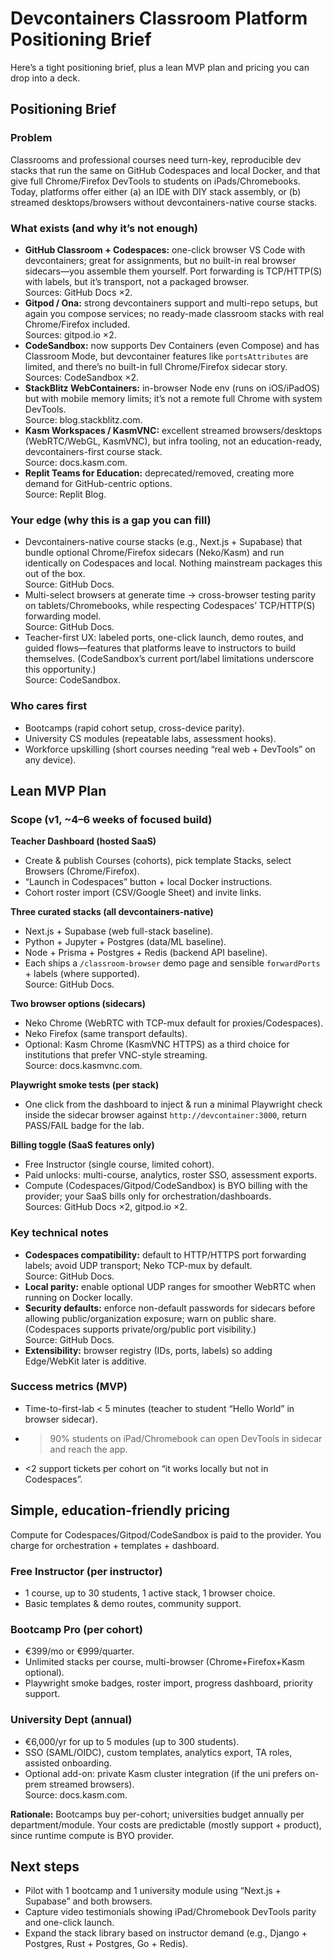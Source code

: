 # Devcontainers Classroom Platform Positioning Brief

Here’s a tight positioning brief, plus a lean MVP plan and pricing you can drop into a deck.

## Positioning Brief

### Problem

Classrooms and professional courses need turn-key, reproducible dev stacks that run the same on GitHub Codespaces and local Docker, and that give full Chrome/Firefox DevTools to students on iPads/Chromebooks. Today, platforms offer either (a) an IDE with DIY stack assembly, or (b) streamed desktops/browsers without devcontainers-native course stacks.

### What exists (and why it’s not enough)

- **GitHub Classroom + Codespaces:** one-click browser VS Code with devcontainers; great for assignments, but no built-in real browser sidecars—you assemble them yourself. Port forwarding is TCP/HTTP(S) with labels, but it’s transport, not a packaged browser.  
  Sources: GitHub Docs ×2.
- **Gitpod / Ona:** strong devcontainers support and multi-repo setups, but again you compose services; no ready-made classroom stacks with real Chrome/Firefox included.  
  Sources: gitpod.io ×2.
- **CodeSandbox:** now supports Dev Containers (even Compose) and has Classroom Mode, but devcontainer features like `portsAttributes` are limited, and there’s no built-in full Chrome/Firefox sidecar story.  
  Sources: CodeSandbox ×2.
- **StackBlitz WebContainers:** in-browser Node env (runs on iOS/iPadOS) but with mobile memory limits; it’s not a remote full Chrome with system DevTools.  
  Source: blog.stackblitz.com.
- **Kasm Workspaces / KasmVNC:** excellent streamed browsers/desktops (WebRTC/WebGL, KasmVNC), but infra tooling, not an education-ready, devcontainers-first course stack.  
  Source: docs.kasm.com.
- **Replit Teams for Education:** deprecated/removed, creating more demand for GitHub-centric options.  
  Source: Replit Blog.

### Your edge (why this is a gap you can fill)

- Devcontainers-native course stacks (e.g., Next.js + Supabase) that bundle optional Chrome/Firefox sidecars (Neko/Kasm) and run identically on Codespaces and local. Nothing mainstream packages this out of the box.  
  Source: GitHub Docs.
- Multi-select browsers at generate time → cross-browser testing parity on tablets/Chromebooks, while respecting Codespaces’ TCP/HTTP(S) forwarding model.  
  Source: GitHub Docs.
- Teacher-first UX: labeled ports, one-click launch, demo routes, and guided flows—features that platforms leave to instructors to build themselves. (CodeSandbox’s current port/label limitations underscore this opportunity.)  
  Source: CodeSandbox.

### Who cares first

- Bootcamps (rapid cohort setup, cross-device parity).
- University CS modules (repeatable labs, assessment hooks).
- Workforce upskilling (short courses needing “real web + DevTools” on any device).

## Lean MVP Plan

### Scope (v1, ~4–6 weeks of focused build)

**Teacher Dashboard (hosted SaaS)**

- Create & publish Courses (cohorts), pick template Stacks, select Browsers (Chrome/Firefox).
- “Launch in Codespaces” button + local Docker instructions.
- Cohort roster import (CSV/Google Sheet) and invite links.

**Three curated stacks (all devcontainers-native)**

- Next.js + Supabase (web full-stack baseline).
- Python + Jupyter + Postgres (data/ML baseline).
- Node + Prisma + Postgres + Redis (backend API baseline).
- Each ships a `/classroom-browser` demo page and sensible `forwardPorts` + labels (where supported).  
  Source: GitHub Docs.

**Two browser options (sidecars)**

- Neko Chrome (WebRTC with TCP-mux default for proxies/Codespaces).
- Neko Firefox (same transport defaults).
- Optional: Kasm Chrome (KasmVNC HTTPS) as a third choice for institutions that prefer VNC-style streaming.  
  Source: docs.kasmvnc.com.

**Playwright smoke tests (per stack)**

- One click from the dashboard to inject & run a minimal Playwright check inside the sidecar browser against `http://devcontainer:3000`, return PASS/FAIL badge for the lab.

**Billing toggle (SaaS features only)**

- Free Instructor (single course, limited cohort).
- Paid unlocks: multi-course, analytics, roster SSO, assessment exports.
- Compute (Codespaces/Gitpod/CodeSandbox) is BYO billing with the provider; your SaaS bills only for orchestration/dashboards.  
  Sources: GitHub Docs ×2, gitpod.io ×2.

### Key technical notes

- **Codespaces compatibility:** default to HTTP/HTTPS port forwarding labels; avoid UDP transport; Neko TCP-mux by default.  
  Source: GitHub Docs.
- **Local parity:** enable optional UDP ranges for smoother WebRTC when running on Docker locally.
- **Security defaults:** enforce non-default passwords for sidecars before allowing public/organization exposure; warn on public share. (Codespaces supports private/org/public port visibility.)  
  Source: GitHub Docs.
- **Extensibility:** browser registry (IDs, ports, labels) so adding Edge/WebKit later is additive.

### Success metrics (MVP)

- Time-to-first-lab < 5 minutes (teacher to student “Hello World” in browser sidecar).
- >90% students on iPad/Chromebook can open DevTools in sidecar and reach the app.
- <2 support tickets per cohort on “it works locally but not in Codespaces”.

## Simple, education-friendly pricing

Compute for Codespaces/Gitpod/CodeSandbox is paid to the provider. You charge for orchestration + templates + dashboard.

### Free Instructor (per instructor)

- 1 course, up to 30 students, 1 active stack, 1 browser choice.
- Basic templates & demo routes, community support.

### Bootcamp Pro (per cohort)

- €399/mo or €999/quarter.
- Unlimited stacks per course, multi-browser (Chrome+Firefox+Kasm optional).
- Playwright smoke badges, roster import, progress dashboard, priority support.

### University Dept (annual)

- €6,000/yr for up to 5 modules (up to 300 students).
- SSO (SAML/OIDC), custom templates, analytics export, TA roles, assisted onboarding.
- Optional add-on: private Kasm cluster integration (if the uni prefers on-prem streamed browsers).  
  Source: docs.kasm.com.

**Rationale:** Bootcamps buy per-cohort; universities budget annually per department/module. Your costs are predictable (mostly support + product), since runtime compute is BYO provider.

## Next steps

- Pilot with 1 bootcamp and 1 university module using “Next.js + Supabase” and both browsers.
- Capture video testimonials showing iPad/Chromebook DevTools parity and one-click launch.
- Expand the stack library based on instructor demand (e.g., Django + Postgres, Rust + Postgres, Go + Redis).

